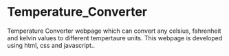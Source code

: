 # Temperature_Converter
Temperature Converter webpage which can convert any celsius, fahrenheit and kelvin values to different tempertaure units. This webpage is developed using html, css and javascript..
